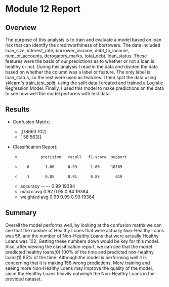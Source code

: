 # Module 12 Report

## Overview

The purpose of this analysis is to train and evaluate a model based on loan risk that can identify the creditworthiness of borrowers. The data included	loan_size, interest_rate, borrower_income, debt_to_income, num_of_accounts, derogatory_marks, total_debt, loan_status. These features were the basis of our predictions as to whether or not a loan is healthy or not. During this analysis I read in the data and divided the data based on whether the column was a label or feature. The only label is loan_status, so the rest were used as features. I then split the data using sklearn's train_test_split, using the split data I created and trained a Logistic Regression Model. Finally, I used this model to make predictions on the data to see how well the model performs with test data.

## Results

* Confusion Matrix:
  -   [[18663   102]
  -   [   56   563]]

* Classification Report:
  -              precision   recall   f1-score  support

  -        0       1.00      0.99      1.00     18765
  -        1       0.85      0.91      0.88       619

  - accuracy        --        --       0.99     19384
  - macro avg       0.92      0.95     0.94     19384
  - weighted avg    0.99      0.99     0.99     19384

## Summary

Overall the model performs well, by looking at the confusion matrix we can see that the number of Healthy Loans that were actually Non-Healthy Loans was 56, and the number of Non-Healthy Loans that were actually Healthy Loans was 102. Getting these numbers down would be key for this model. Also, after viewing the classification report, we can see that the model predicted healthy loans(0) 100% of the time and predicted non-healthy loans(1) 85% of the time. Although the model is performing well it is concerning that it is making 158 wrong predictions. More training and seeing more Non-Healthy Loans may improve the quality of the model, since the Healthy Loans heavily outweigh the Non-Healthy Loans in the provided dataset.

